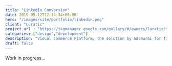 ```yaml
---
title: "LinkedIn Conversion"
date: 2019-05-12T12:14:34+06:00
hero: "/images/site/portfolio/linkedin.png"
client: "Luratic"
project_url : "https://tagmanager.google.com/gallery/#/owners/luratic/templates/Belboon-Performance"
categories: ["design","development"]
description: "Visual Commerce Platform, the solution by Adsmurai for filtering “User-generated content"
draft: false
---
```


Work in progress...